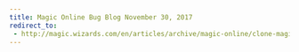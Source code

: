 ```yaml
---
title: Magic Online Bug Blog November 30, 2017
redirect_to:
 - http://magic.wizards.com/en/articles/archive/magic-online/clone-magic-online-bug-blog-november-30-2017
---
```

